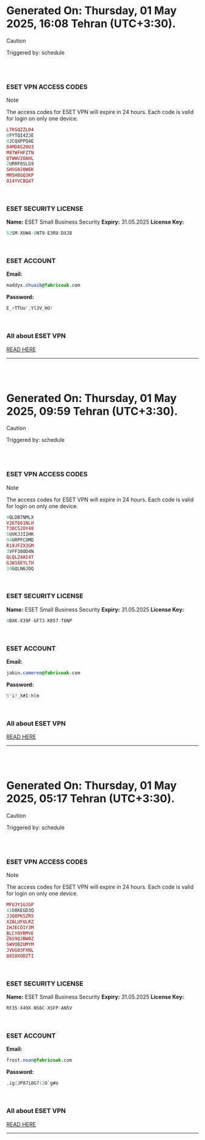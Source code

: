 # Generated On: Thursday, 01 May 2025, 16:08 Tehran (UTC+3:30).

> [!CAUTION]
> Triggered by: schedule

<br><br>

### ESET VPN ACCESS CODES

> [!NOTE]
> The access codes for ESET VPN will expire in 24 hours.
> Each code is valid for login on only one device.

```ruby
LTKSQZZLD4
8FYTQI4ZJE
8JCQXPPQ4E
O4MDAS20U3
M87WFHFZTN
QTWWV2OAHL
2URRF0SLG9
SHVG0J0W6K
MRSH8GQ3KP
O14YVC8Q4T
```

<br>

### ESET SECURITY LICENSE

**Name:** ESET Small Business Security
**Expiry:** 31.05.2025
**License Key:**

```POV-Ray SDL
53SM-XUW4-8NT9-E3RU-DXJ8
```

<br>

### ESET ACCOUNT

**Email:**

```CSS
maddyx.shuaib@fabricoak.com
```

**Password:**

```POV-Ray SDL
E_+TTUo',Yl3V_HO!
```

<br>

### All about ESET VPN

[READ HERE](https://t.me/F_NiREvil/2113)

---

<br><br>

# Generated On: Thursday, 01 May 2025, 09:59 Tehran (UTC+3:30).

> [!CAUTION]
> Triggered by: schedule

<br><br>

### ESET VPN ACCESS CODES

> [!NOTE]
> The access codes for ESET VPN will expire in 24 hours.
> Each code is valid for login on only one device.

```ruby
4QLDB7NMLX
V26T661NLH
T30CS2OY48
5UVKJJI2HK
94URPFCOMD
R19JFZX3GM
3VFF38OD4N
QLQLZ4AI4T
GJW16EYLTH
39GQLN6JOQ
```

<br>

### ESET SECURITY LICENSE

**Name:** ESET Small Business Security
**Expiry:** 31.05.2025
**License Key:**

```POV-Ray SDL
4BXK-X39F-GF7J-K857-T6NP
```

<br>

### ESET ACCOUNT

**Email:**

```CSS
jabin.cameren@fabricoak.com
```

**Password:**

```POV-Ray SDL
5'i?_X#I:hlm
```

<br>

### All about ESET VPN

[READ HERE](https://t.me/F_NiREvil/2113)

---

<br><br>

# Generated On: Thursday, 01 May 2025, 05:17 Tehran (UTC+3:30).

> [!CAUTION]
> Triggered by: schedule

<br><br>

### ESET VPN ACCESS CODES

> [!NOTE]
> The access codes for ESET VPN will expire in 24 hours.
> Each code is valid for login on only one device.

```ruby
MFUJY1GJGP
41U8KEGD3Q
JJQ8PK5ZR5
XZALUFULRZ
IHJECO1Y3M
BLCYOYRMVE
Z6S9QJBW0Z
SWVOBZUMYM
JVUG03FXNL
Q8I8XODZTI
```

<br>

### ESET SECURITY LICENSE

**Name:** ESET Small Business Security
**Expiry:** 31.05.2025
**License Key:**

```POV-Ray SDL
RF35-X49X-NS6C-XSFP-AN5V
```

<br>

### ESET ACCOUNT

**Email:**

```CSS
frost.noan@fabricoak.com
```

**Password:**

```POV-Ray SDL
,ig|JP87i8G7(2O`g#o
```

<br>

### All about ESET VPN

[READ HERE](https://t.me/F_NiREvil/2113)

---

<br><br>

